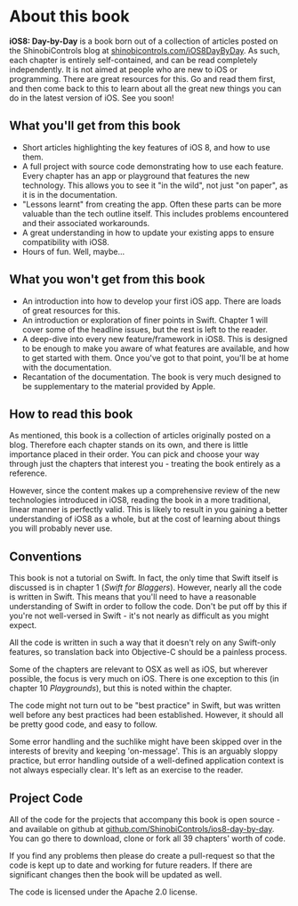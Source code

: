 # About this book

__iOS8: Day-by-Day__ is a book born out of a collection of articles posted on the
ShinobiControls blog
at [shinobicontrols.com/iOS8DayByDay](http://shinobicontrols.com/iOS8DayByDay). As
such, each chapter is entirely self-contained, and can be read completely
independently. It is not aimed at people who are new to iOS or programming. There are
great resources for this. Go and read them first, and then come back to this to learn
about all the great new things you can do in the latest version of iOS. See you soon!

## What you'll get from this book

- Short articles highlighting the key features of iOS 8, and how to use them.
- A full project with source code demonstrating how to use each feature. Every
chapter has an app or playground that features the new technology. This allows you to
see it "in the wild", not just "on paper", as it is in the documentation.
- "Lessons learnt" from creating the app. Often these parts can be more valuable than
the tech outline itself. This includes problems encountered and their associated
workarounds.
- A great understanding in how to update your existing apps to ensure compatibility
with iOS8.
- Hours of fun. Well, maybe...

## What you won't get from this book

- An introduction into how to develop your first iOS app. There are loads of great
resources for this.
- An introduction or exploration of finer points in Swift. Chapter 1 will cover some
of the headline issues, but the rest is left to the reader.
- A deep-dive into every new feature/framework in iOS8. This is designed to be enough
to make you aware of what features are available, and how to get started with them.
Once you've got to that point, you'll be at home with the documentation.
- Recantation of the documentation. The book is very much designed to be
supplementary to the material provided by Apple.


## How to read this book

As mentioned, this book is a collection of articles originally posted on a blog.
Therefore each chapter stands on its own, and there is little importance placed in
their order. You can pick and choose your way through just the chapters that interest
you - treating the book entirely as a reference.

However, since the content makes up a comprehensive review of the new technologies
introduced in iOS8, reading the book in a more traditional, linear manner is
perfectly valid. This is likely to result in you gaining a better understanding of
iOS8 as a whole, but at the cost of learning about things you will probably never
use.


## Conventions

This book is not a tutorial on Swift. In fact, the only time that Swift itself is
discussed is in chapter 1 (_Swift for Blaggers_). However, nearly all the code is
written in Swift. This means that you'll need to have a reasonable understanding of
Swift in order to follow the code. Don't be put off by this if you're not well-versed
in Swift - it's not nearly as difficult as you might expect.

All the code is written in such a way that it doesn't rely on any Swift-only
features, so translation back into Objective-C should be a painless process.

Some of the chapters are relevant to OSX as well as iOS, but wherever possible, the
focus is very much on iOS. There is one exception to this (in chapter 10
_Playgrounds_), but this is noted within the chapter.

The code might not turn out to be "best practice" in Swift, but was written well
before any best practices had been established. However, it should all be pretty good
code, and easy to follow.

Some error handling and the suchlike might have been skipped over in the interests of
brevity and keeping 'on-message'. This is an arguably sloppy practice, but error
handling outside of a well-defined application context is not always especially
clear. It's left as an exercise to the reader.

## Project Code

All of the code for the projects that accompany this book is open source - and
available on github at 
[github.com/ShinobiControls/ios8-day-by-day](https://github.com/ShinobiControls/ios8-day-by-day).
You can go there to download, clone or fork all 39 chapters' worth of code.

If you find any problems then please do create a pull-request so that the code is
kept up to date and working for future readers. If there are significant changes then
the book will be updated as well.

The code is licensed under the Apache 2.0 license.

